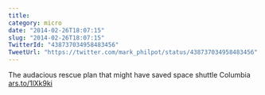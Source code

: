 ```yaml
---
title: 
category: micro
date: "2014-02-26T18:07:15"
slug: "2014-02-26T18:07:15"
TwitterId: "438737034958483456"
TweetUrl: "https://twitter.com/mark_philpot/status/438737034958483456"
---
```


The audacious rescue plan that might have saved space shuttle Columbia
[ars.to/1lXk9ki](http://ars.to/1lXk9ki)
